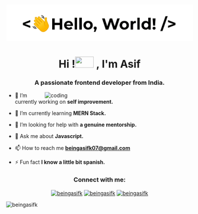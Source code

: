 ![MasterHead](https://github.com/BeingAsifk/beingasifk/blob/main/logo.gif)
<h1 align="center">Hi !<img width="50" height="30" src="https://raw.githubusercontent.com/Tarikul-Islam-Anik/Telegram-Animated-Emojis/main/People/Waving%20Hand.webp" >
 , I'm Asif</h1>
<h3 align="center">A passionate frontend developer from India.</h3>
<img align="right" alt="coding" width="400" src="https://user-images.githubusercontent.com/74038190/212748842-9fcbad5b-6173-4175-8a61-521f3dbb7514.gif" >



- 🔭 I’m currently working on **self improvement.**

- 🌱 I’m currently learning **MERN Stack.**

- 🤝 I’m looking for help with **a genuine mentorship.**

- 💬 Ask me about **Javascript.**

- 📫 How to reach me **beingasifk07@gmail.com**

- ⚡ Fun fact **I know a little bit spanish.**

<h3 align="center">Connect with me:</h3>
<p align="center">
<a href="https://twitter.com/beingasifk" target="blank"><img align="center" src="https://raw.githubusercontent.com/rahuldkjain/github-profile-readme-generator/master/src/images/icons/Social/twitter.svg" alt="beingasifk" height="30" width="40" /></a>
<a href="https://linkedin.com/in/beingasifk" target="blank"><img align="center" src="https://raw.githubusercontent.com/rahuldkjain/github-profile-readme-generator/master/src/images/icons/Social/linked-in-alt.svg" alt="beingasifk" height="30" width="40" /></a>
<a href="https://instagram.com/beingasifk" target="blank"><img align="center" src="https://raw.githubusercontent.com/rahuldkjain/github-profile-readme-generator/master/src/images/icons/Social/instagram.svg" alt="beingasifk" height="30" width="40" /></a>
</p>



<p><img align="left" src="https://github-readme-stats.vercel.app/api/top-langs?username=beingasifk&show_icons=true&locale=en&layout=compact" alt="beingasifk" /></p>


